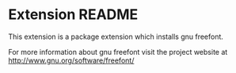 # Extension README

This extension is a package extension which installs gnu freefont.

For more information about gnu freefont visit the project website at
http://www.gnu.org/software/freefont/

